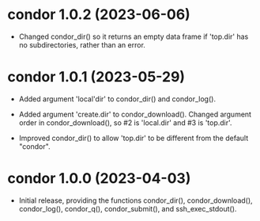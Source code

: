 # condor 1.0.2 (2023-06-06)

* Changed condor_dir() so it returns an empty data frame if 'top.dir' has no
  subdirectories, rather than an error.




# condor 1.0.1 (2023-05-29)

* Added argument 'local'dir' to condor_dir() and condor_log().

* Added argument 'create.dir' to condor_download(). Changed argument order in
  condor_download(), so #2 is 'local.dir' and #3 is 'top.dir'.

* Improved condor_dir() to allow 'top.dir' to be different from the default
  "condor".




# condor 1.0.0 (2023-04-03)

* Initial release, providing the functions condor_dir(), condor_download(),
  condor_log(), condor_q(), condor_submit(), and ssh_exec_stdout().
